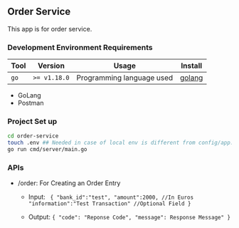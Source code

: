 ## Order Service

This app is for order service.

### Development Environment Requirements

| Tool      | Version      | Usage                        | Install                                                                  |
|-----------|--------------|------------------------------|--------------------------------------------------------------------------|
| `go`      | `>= v1.18.0` | Programming language used    | [golang](https://golang.org/)                                            |

- GoLang 
- Postman

### Project Set up

```bash
cd order-service
touch .env ## Needed in case of local env is different from config/app.env
go run cmd/server/main.go
```

### APIs

- /order: For Creating an Order Entry
  - Input: ``` {
    "bank_id":"test",
    "amount":2000, //In Euros
    "information":"Test Transaction" //Optional Field
    }```
  
  - Output: ```{
      "code": "Reponse Code",
      "message": Response Message"
      }```
